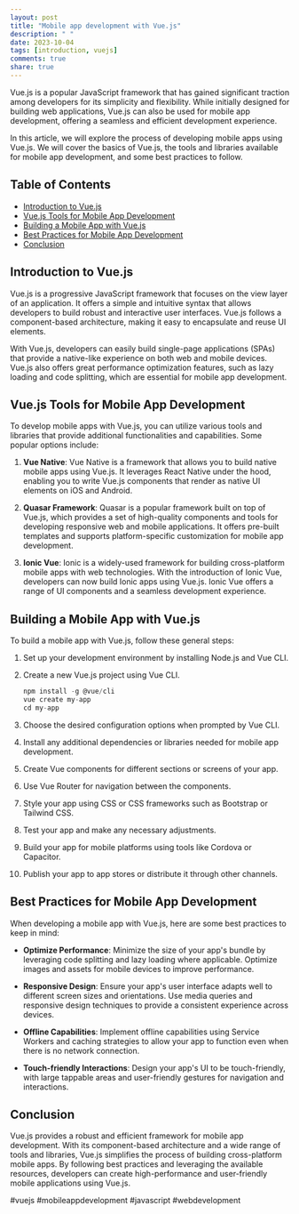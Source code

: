 ```yaml
---
layout: post
title: "Mobile app development with Vue.js"
description: " "
date: 2023-10-04
tags: [introduction, vuejs]
comments: true
share: true
---
```


Vue.js is a popular JavaScript framework that has gained significant traction among developers for its simplicity and flexibility. While initially designed for building web applications, Vue.js can also be used for mobile app development, offering a seamless and efficient development experience.

In this article, we will explore the process of developing mobile apps using Vue.js. We will cover the basics of Vue.js, the tools and libraries available for mobile app development, and some best practices to follow.

## Table of Contents
- [Introduction to Vue.js](#introduction-to-vuejs)
- [Vue.js Tools for Mobile App Development](#vuejs-tools-for-mobile-app-development)
- [Building a Mobile App with Vue.js](#building-a-mobile-app-with-vuejs)
- [Best Practices for Mobile App Development](#best-practices-for-mobile-app-development)
- [Conclusion](#conclusion)

## Introduction to Vue.js

Vue.js is a progressive JavaScript framework that focuses on the view layer of an application. It offers a simple and intuitive syntax that allows developers to build robust and interactive user interfaces. Vue.js follows a component-based architecture, making it easy to encapsulate and reuse UI elements.

With Vue.js, developers can easily build single-page applications (SPAs) that provide a native-like experience on both web and mobile devices. Vue.js also offers great performance optimization features, such as lazy loading and code splitting, which are essential for mobile app development.

## Vue.js Tools for Mobile App Development

To develop mobile apps with Vue.js, you can utilize various tools and libraries that provide additional functionalities and capabilities. Some popular options include:

1. **Vue Native**: Vue Native is a framework that allows you to build native mobile apps using Vue.js. It leverages React Native under the hood, enabling you to write Vue.js components that render as native UI elements on iOS and Android.

2. **Quasar Framework**: Quasar is a popular framework built on top of Vue.js, which provides a set of high-quality components and tools for developing responsive web and mobile applications. It offers pre-built templates and supports platform-specific customization for mobile app development.

3. **Ionic Vue**: Ionic is a widely-used framework for building cross-platform mobile apps with web technologies. With the introduction of Ionic Vue, developers can now build Ionic apps using Vue.js. Ionic Vue offers a range of UI components and a seamless development experience.

## Building a Mobile App with Vue.js

To build a mobile app with Vue.js, follow these general steps:

1. Set up your development environment by installing Node.js and Vue CLI.

2. Create a new Vue.js project using Vue CLI.

   ```javascript
   npm install -g @vue/cli
   vue create my-app
   cd my-app
   ```

3. Choose the desired configuration options when prompted by Vue CLI.

4. Install any additional dependencies or libraries needed for mobile app development.

5. Create Vue components for different sections or screens of your app.

6. Use Vue Router for navigation between the components.

7. Style your app using CSS or CSS frameworks such as Bootstrap or Tailwind CSS.

8. Test your app and make any necessary adjustments.

9. Build your app for mobile platforms using tools like Cordova or Capacitor.

10. Publish your app to app stores or distribute it through other channels.

## Best Practices for Mobile App Development

When developing a mobile app with Vue.js, here are some best practices to keep in mind:

- **Optimize Performance**: Minimize the size of your app's bundle by leveraging code splitting and lazy loading where applicable. Optimize images and assets for mobile devices to improve performance.

- **Responsive Design**: Ensure your app's user interface adapts well to different screen sizes and orientations. Use media queries and responsive design techniques to provide a consistent experience across devices.

- **Offline Capabilities**: Implement offline capabilities using Service Workers and caching strategies to allow your app to function even when there is no network connection.

- **Touch-friendly Interactions**: Design your app's UI to be touch-friendly, with large tappable areas and user-friendly gestures for navigation and interactions.

## Conclusion

Vue.js provides a robust and efficient framework for mobile app development. With its component-based architecture and a wide range of tools and libraries, Vue.js simplifies the process of building cross-platform mobile apps. By following best practices and leveraging the available resources, developers can create high-performance and user-friendly mobile applications using Vue.js.

#vuejs #mobileappdevelopment #javascript #webdevelopment